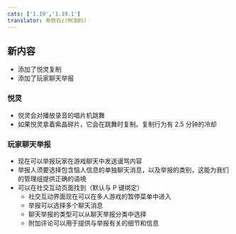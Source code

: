 ```yaml
---
cats: ['1.19','1.19.1']
translator: 希铁石z(MCBBS)
---
```

## 新内容
* 添加了悦灵复制
* 添加了玩家聊天举报

### 悦灵
* 悦灵会对播放录音的唱片机跳舞
* 如果悦灵拿着紫晶碎片，它会在跳舞时复制。复制行为有 2.5 分钟的冷却

### 玩家聊天举报
* 现在可以举报玩家在游戏聊天中发送谩骂内容
* 举报人须要选择包含恼人信息的单独聊天消息，以及举报的类别，这能为我们的管理组提供正确的语境
* 可以在社交互动页面找到（默认与 P 键绑定）
    * 社交互动界面现在可以在多人游戏的暂停菜单中进入
    * 举报可以选择多个聊天消息
    * 聊天举报的类型可以从聊天举报分类中选择
    * 附加评论可以用于提供与举报有关的细节和信息
